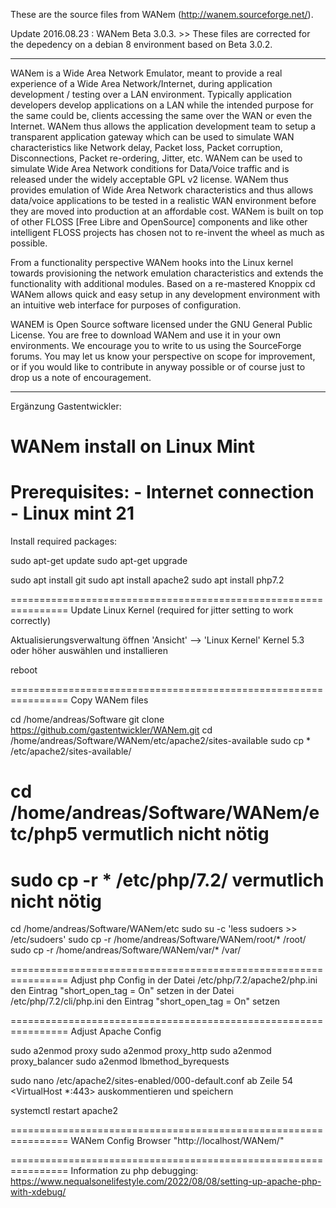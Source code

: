 These are the source files from WANem (http://wanem.sourceforge.net/). 

Update 2016.08.23 : WANem Beta 3.0.3. >> These files are corrected for the depedency on a debian 8 environment based on Beta 3.0.2.

----------------

WANem is a Wide Area Network Emulator, meant to provide a real experience of a Wide Area Network/Internet, during application development / testing over a LAN environment. Typically application developers develop applications on a LAN while the intended purpose for the same could be, clients accessing the same over the WAN or even the Internet. WANem thus allows the application development team to setup a transparent application gateway which can be used to simulate WAN characteristics like Network delay, Packet loss, Packet corruption, Disconnections, Packet re-ordering, Jitter, etc. WANem can be used to simulate Wide Area Network conditions for Data/Voice traffic and is released under the widely acceptable GPL v2 license. WANem thus provides emulation of Wide Area Network characteristics and thus allows data/voice applications to be tested in a realistic WAN environment before they are moved into production at an affordable cost. WANem is built on top of other FLOSS [Free Libre and OpenSource] components and like other intelligent FLOSS projects has chosen not to re-invent the wheel as much as possible.

From a functionality perspective WANem hooks into the Linux kernel towards provisioning the network emulation characteristics and extends the functionality with additional modules. Based on a re-mastered Knoppix cd WANem allows quick and easy setup in any development environment with an intuitive web interface for purposes of configuration.

WANEM is Open Source software licensed under the GNU General Public License. You are free to download WANem and use it in your own environments. We encourage you to write to us using the SourceForge forums. You may let us know your perspective on scope for improvement, or if you would like to contribute in anyway possible or of course just to drop us a note of encouragement.



-------------------------
Ergänzung Gastentwickler:


WANem install on Linux Mint  
================================================================
Prerequisites: 
    - Internet connection
    - Linux mint 21
================================================================
Install required packages:

sudo apt-get update
sudo apt-get upgrade

sudo apt install git
sudo apt install apache2
sudo apt install php7.2

================================================================
Update Linux Kernel (required for jitter setting to work correctly)

Aktualisierungsverwaltung öffnen
'Ansicht' --> 'Linux Kernel'
Kernel 5.3 oder höher auswählen und installieren

reboot

================================================================
Copy WANem files

cd /home/andreas/Software
git clone https://github.com/gastentwickler/WANem.git
cd /home/andreas/Software/WANem/etc/apache2/sites-available
sudo cp * /etc/apache2/sites-available/
# cd /home/andreas/Software/WANem/etc/php5      vermutlich nicht nötig
# sudo cp -r * /etc/php/7.2/                    vermutlich nicht nötig
cd /home/andreas/Software/WANem/etc
sudo su -c 'less sudoers >> /etc/sudoers'
sudo cp -r /home/andreas/Software/WANem/root/* /root/
sudo cp -r /home/andreas/Software/WANem/var/* /var/

================================================================
Adjust php Config
in der Datei /etc/php/7.2/apache2/php.ini  den Eintrag "short_open_tag = On"  setzen
in der Datei /etc/php/7.2/cli/php.ini  den Eintrag "short_open_tag = On"  setzen

================================================================
Adjust Apache Config

sudo a2enmod proxy
sudo a2enmod proxy_http
sudo a2enmod proxy_balancer
sudo a2enmod lbmethod_byrequests

sudo nano /etc/apache2/sites-enabled/000-default.conf
ab Zeile 54  <VirtualHost *:443>  auskommentieren und speichern

systemctl restart apache2

================================================================
WANem Config
Browser "http://localhost/WANem/"

================================================================
Information zu php debugging:
https://www.nequalsonelifestyle.com/2022/08/08/setting-up-apache-php-with-xdebug/










